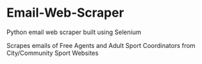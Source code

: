 # Email-Web-Scraper
Python email web scraper built using Selenium

Scrapes emails of Free Agents and Adult Sport Coordinators from City/Community Sport Websites
